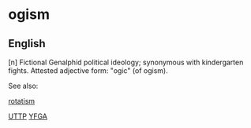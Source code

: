 # ogism

 ## English

[n] Fictional Genalphid political ideology; synonymous with kindergarten fights. Attested adjective form: "ogic" (of ogism).


 See also:

<a href="rotatism.md">rotatism</a>

  <a href="uttp.md">UTTP</a>
    <a href="yfga.md">YFGA</a>






